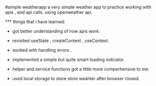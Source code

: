 #simple weatherapp
a very simple weather app to practice working with apis , and api calls.
using openweather api.

\*\*\* things that i have learned:

- got better understanding of how apis work.

* revisited useState , createContext , useContext.

* worked with handling errors .

* implemented a simple but quite smart loading indicator.

* helper and service functions got a little more comperhensive to me.

* used local storage to store store weahter after browser closed.
